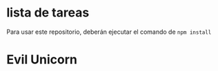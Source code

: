 # lista de tareas

Para usar este repositorio, deberán ejecutar el comando de ```npm install```

# Evil Unicorn
